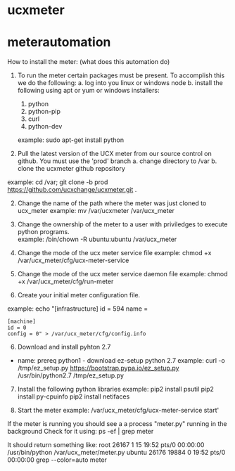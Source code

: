 # ucxmeter

# meterautomation

How to install the meter: (what does this automation do)

1. To run the meter certain packages must be present.  To accomplish this we do the following:
  a. log into you linux or windows node
  b. install the following using apt or yum or windows installers:
    1. python
    2. python-pip
    3. curl
    4. python-dev
    
    example: sudo apt-get install python

3. Pull the latest version of the UCX meter from our source control on github.  You must use the 'prod' branch
  a. change directory to /var
  b. clone the ucxmeter github repository
  
  example: cd /var; git clone -b prod https://github.com/ucxchange/ucxmeter.git . 

2. Change the name of the path where the meter was just cloned to ucx_meter
  example: mv /var/ucxmeter /var/ucx_meter

3. Change the ownership of the meter to a user with priviledges to execute python programs.    
  example: /bin/chown -R ubuntu:ubuntu /var/ucx_meter

4. Change the mode of the ucx meter service file
  example: chmod +x /var/ucx_meter/cfg/ucx-meter-service

4. Change the mode of the ucx meter service daemon file
  example: chmod +x /var/ucx_meter/cfg/run-meter

5. Create your initial meter configuration file.

  example: 
    echo "[infrastructure]
    id = 594
    name = 
  
    [machine]
    id = 0
    config = 0" > /var/ucx_meter/cfg/config.info

6. Download and install pyhton 2.7
- name: prereq python1 - download ez-setup python 2.7
  example: 
    curl -o /tmp/ez_setup.py https://bootstrap.pypa.io/ez_setup.py
    /usr/bin/python2.7 /tmp/ez_setup.py

7. Install the following python libraries
  example: 
    pip2 install psutil
    pip2 install py-cpuinfo
    pip2 install netifaces

8. Start the meter
  example:
    /var/ucx_meter/cfg/ucx-meter-service start'

If the meter is running you should see a a process "meter.py" running in the background
  Check for it using: ps -ef | grep meter
  
  It should return something like:
    root     26167     1 15 19:52 pts/0    00:00:00 /usr/bin/python /var/ucx_meter/meter.py
    ubuntu   26176 19884  0 19:52 pts/0    00:00:00 grep --color=auto meter

